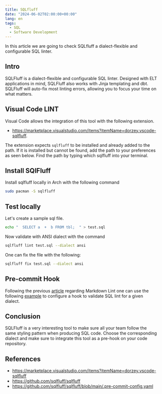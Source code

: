 ```yaml
---
title: SQLfluff
date: "2024-06-02T02:00:00+00:00"
lang: en
tags:
  - SQL
  - Software Development
---
```


In this article we are going to check SQLfluff a dialect-flexible and configurable SQL linter.

## Intro ##

SQLFluff is a dialect-flexible and configurable SQL linter. Designed with ELT applications in mind, SQLFluff also works with Jinja templating and dbt. SQLFluff will auto-fix most linting errors, allowing you to focus your time on what matters.

## Visual Code LINT ##

Visual Code allows the integration of this tool with the following extension.

* <https://marketplace.visualstudio.com/items?itemName=dorzey.vscode-sqlfluff>.

The extension expects `sqlfluff` to be installed and already added to the path. If it is installed but cannot be found, add the path to your preferences as seen below. Find the path by typing which sqlfluff into your terminal.

## Install SQlFluff ##

Install sqlfluff locally in Arch with the following command

```sh
sudo pacman -S sqlfluff
```

## Test locally ##

Let's create a sample sql file.

```sh
echo "  SELECT a  +  b FROM tbl;  " > test.sql
```

Now validate with ANSI dialect with the command

```sh
sqlfluff lint test.sql --dialect ansi
```

One can fix the file with the following:

```sh
sqlfluff fix test.sql --dialect ansi
```

## Pre-commit Hook ##

Following the previous [article](https://rramos.github.io/2024/06/01/markdownlint/) regarding Markdown Lint one can use the following [example](https://github.com/sqlfluff/sqlfluff/blob/main/.pre-commit-config.yaml) to configure a hook to validate SQL lint for a given dialect.

## Conclusion ##

SQLFluff is a very interesting tool to make sure all your team follow the same styling pattern when producing SQL code.
Choose the corresponding dialect and make sure to integrate this tool as a pre-hook on your code repository.

## References ##

* <https://marketplace.visualstudio.com/items?itemName=dorzey.vscode-sqlfluff>
* <https://github.com/sqlfluff/sqlfluff>
* <https://github.com/sqlfluff/sqlfluff/blob/main/.pre-commit-config.yaml>
